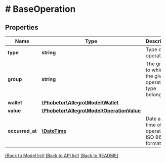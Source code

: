 # # BaseOperation

## Properties

Name | Type | Description | Notes
------------ | ------------- | ------------- | -------------
**type** | **string** | Type of the operation. |
**group** | **string** | The group to which the given operation type belongs. |
**wallet** | [**\Phobetor\Allegro\Model\Wallet**](Wallet.md) |  |
**value** | [**\Phobetor\Allegro\Model\OperationValue**](OperationValue.md) |  |
**occurred_at** | [**\DateTime**](\DateTime.md) | Date and time of the operation in ISO 8601 format. |

[[Back to Model list]](../../README.md#models) [[Back to API list]](../../README.md#endpoints) [[Back to README]](../../README.md)
